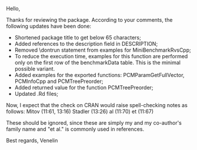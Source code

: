 Hello, 

Thanks for reviewing the package. According to your comments, the following 
updates have been done:

- Shortened package title to get below 65 characters;
- Added references to the description field in DESCRIPTION;
- Removed \\dontrun statement from examples for MiniBenchmarkRvsCpp;
- To reduce the execution time, examples for this function are performed only on
the first row of the benchmarkData table. This is the minimal possible variant.
- Added examples for the exported functions: PCMParamGetFullVector, PCMInfoCpp 
and PCMTreePreorder;
- Added returned value for the function PCMTreePreorder;
- Updated .Rd files;

Now, I expect that the check on CRAN would raise spell-checking notes as follows:
  Mitov (11:61, 13:16)
  Stadler (13:26)
  al (11:70)
  et (11:67)
  
These should be ignored, since these are simply my and my co-author's family name
and "et al." is commonly used in references.

Best regards, 
Venelin